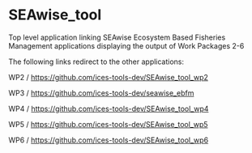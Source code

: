 # SEAwise_tool

Top level application linking SEAwise Ecosystem Based Fisheries Management applications displaying the output of Work Packages 2-6

The following links redirect to the other applications:

WP2 / https://github.com/ices-tools-dev/SEAwise_tool_wp2

WP3 / https://github.com/ices-tools-dev/seawise_ebfm

WP4 / https://github.com/ices-tools-dev/SEAwise_tool_wp4

WP5 / https://github.com/ices-tools-dev/SEAwise_tool_wp5

WP6 / https://github.com/ices-tools-dev/SEAwise_tool_wp6
